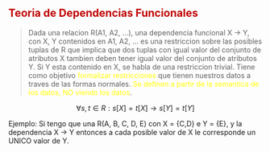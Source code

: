 ## <span style="color:#c00000">Teoria de Dependencias Funcionales</span> 

>Dada una relacion R(A1, A2, ...), una dependencia funcional X -> Y, con X, Y contenidos en A1, A2, ... es una restriccion sobre las posibles tuplas de R que implica que dos tuplas con igual valor del conjunto de atributos X tambien deben tener igual valor del conjunto de atributos Y.
>Si Y esta contenido en X, se habla de una restriccion trivial.
>Tiene como objetivo <span style="color:#ffff00">formalizar restricciones</span> que tienen nuestros datos a traves de las formas normales.
><span style="color:#ffff00">Se definen a partir de la semantica de los datos, NO viendo los datos</span>.

$$\forall s, t \in R: s[X] = t[X] \rightarrow s[Y] = t[Y]$$

Ejemplo: Si tengo que una R(A, B, C, D, E) con X = {C,D} e Y = {E}, y la dependencia X -> Y
entonces a cada posible valor de X le corresponde un UNICO valor de Y.